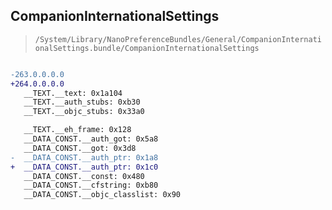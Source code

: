 ## CompanionInternationalSettings

> `/System/Library/NanoPreferenceBundles/General/CompanionInternationalSettings.bundle/CompanionInternationalSettings`

```diff

-263.0.0.0.0
+264.0.0.0.0
   __TEXT.__text: 0x1a104
   __TEXT.__auth_stubs: 0xb30
   __TEXT.__objc_stubs: 0x33a0

   __TEXT.__eh_frame: 0x128
   __DATA_CONST.__auth_got: 0x5a8
   __DATA_CONST.__got: 0x3d8
-  __DATA_CONST.__auth_ptr: 0x1a8
+  __DATA_CONST.__auth_ptr: 0x1c0
   __DATA_CONST.__const: 0x480
   __DATA_CONST.__cfstring: 0xb80
   __DATA_CONST.__objc_classlist: 0x90

```
